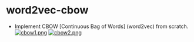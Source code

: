 # word2vec-cbow
- Implement CBOW [Continuous Bag of Words] (word2vec) from scratch.
[![cbow1.png](https://i.postimg.cc/9FVQXDQ6/cbow1.png)](https://postimg.cc/yWQHvY9j)
[![cbow2.png](https://i.postimg.cc/KYKZpL0M/cbow2.png)](https://postimg.cc/p9Hbp9bW)

